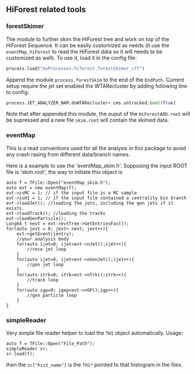 
## HiForest related tools


### forestSkimer

The module to further skim the HiForest tree and work on top of the HiForest Sequence. It can be easily customized as needs (it use the `eventMap_hiForest` to read the HiForest data so it will needs to be customized as well). To use it, load it in the config file:
```py
process.load("myProcesses.hiforest.forestSkimer_cff")
```

Append the module `process.forestSkim` to the end of the `EndPath`. Current setup require the jet set enabled the WTARecluster by adding following line to config:
```py
process.JET_ANALYZER_NAM.doWTARecluster= cms.untracked.bool(True)
```

Note that after appended this module, the ouput of the `HiForestAOD.root` will be supressed and a new file `skim.root` will contain the skimed data.


### eventMap

This is a read conventions used for all the analysis in this package to avoid any crash rasing from different data/branch names.

Here is a example to use the 'eventMap_skim.h'. Supposing the input ROOT file is 'skim.root', the way to initiate this object is
```
auto f = TFile::Open("eventMap_skim.h");
auto evt = new eventMap(f);
evt->isMC = 1; // if the input file is a MC sample
evt->isHI = 1; // if the input file contained a centrality bin branch
evt->loadJet(); //loading the jets, including the gen jets if it exists.
evt->loadTrack(); //loading the tracks
evt->loadGenParticle();
Long64_t nevt = evt->evtTree->GetEntriesFast();
for(auto jevt = 0; jevt< nevt; jevt++){
	evt->getEvent(jentry);
	//your analysis body
	for(auto ijet=0; ijet<evt->nJet();ijet++){
		//reco jet loop	
	}
	for(auto ijet=0; ijet<evt->nGenJet();ijet++){
		//gen jet loop	
	}
	for(auto itrk=0; itrk<evt->nTrk();itrk++){
		//track loop	
	}
	for(auto igp=0; igep<evt->nGP();igp++){
		//gen particle loop	
	}
}
```

### simpleReader

Very simple file reader helper to load the `TH1` object automatically. Usage:
```
auto f = TFile::Open("File_Path");
simpleReader sr;
sr.load(f);
```
then the `sr["hist_name"]` is the `TH1*` pointed to that histogram in the files.
